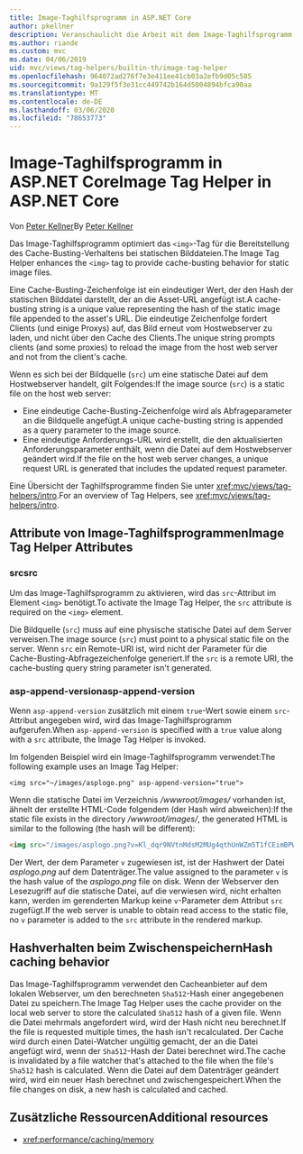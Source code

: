 ```yaml
---
title: Image-Taghilfsprogramm in ASP.NET Core
author: pkellner
description: Veranschaulicht die Arbeit mit dem Image-Taghilfsprogramm.
ms.author: riande
ms.custom: mvc
ms.date: 04/06/2019
uid: mvc/views/tag-helpers/builtin-th/image-tag-helper
ms.openlocfilehash: 964072ad276f7e3e411ee41cb03a2efb9d05c585
ms.sourcegitcommit: 9a129f5f3e31cc449742b164d5004894bfca90aa
ms.translationtype: MT
ms.contentlocale: de-DE
ms.lasthandoff: 03/06/2020
ms.locfileid: "78653773"
---
```

# <a name="image-tag-helper-in-aspnet-core"></a><span data-ttu-id="c397a-103">Image-Taghilfsprogramm in ASP.NET Core</span><span class="sxs-lookup"><span data-stu-id="c397a-103">Image Tag Helper in ASP.NET Core</span></span>

<span data-ttu-id="c397a-104">Von [Peter Kellner](https://peterkellner.net)</span><span class="sxs-lookup"><span data-stu-id="c397a-104">By [Peter Kellner](https://peterkellner.net)</span></span>

<span data-ttu-id="c397a-105">Das Image-Taghilfsprogramm optimiert das `<img>`-Tag für die Bereitstellung des Cache-Busting-Verhaltens bei statischen Bilddateien.</span><span class="sxs-lookup"><span data-stu-id="c397a-105">The Image Tag Helper enhances the `<img>` tag to provide cache-busting behavior for static image files.</span></span>

<span data-ttu-id="c397a-106">Eine Cache-Busting-Zeichenfolge ist ein eindeutiger Wert, der den Hash der statischen Bilddatei darstellt, der an die Asset-URL angefügt ist.</span><span class="sxs-lookup"><span data-stu-id="c397a-106">A cache-busting string is a unique value representing the hash of the static image file appended to the asset's URL.</span></span> <span data-ttu-id="c397a-107">Die eindeutige Zeichenfolge fordert Clients (und einige Proxys) auf, das Bild erneut vom Hostwebserver zu laden, und nicht über den Cache des Clients.</span><span class="sxs-lookup"><span data-stu-id="c397a-107">The unique string prompts clients (and some proxies) to reload the image from the host web server and not from the client's cache.</span></span>

<span data-ttu-id="c397a-108">Wenn es sich bei der Bildquelle (`src`) um eine statische Datei auf dem Hostwebserver handelt, gilt Folgendes:</span><span class="sxs-lookup"><span data-stu-id="c397a-108">If the image source (`src`) is a static file on the host web server:</span></span>

* <span data-ttu-id="c397a-109">Eine eindeutige Cache-Busting-Zeichenfolge wird als Abfrageparameter an die Bildquelle angefügt.</span><span class="sxs-lookup"><span data-stu-id="c397a-109">A unique cache-busting string is appended as a query parameter to the image source.</span></span>
* <span data-ttu-id="c397a-110">Eine eindeutige Anforderungs-URL wird erstellt, die den aktualisierten Anforderungsparameter enthält, wenn die Datei auf dem Hostwebserver geändert wird.</span><span class="sxs-lookup"><span data-stu-id="c397a-110">If the file on the host web server changes, a unique request URL is generated that includes the updated request parameter.</span></span>

<span data-ttu-id="c397a-111">Eine Übersicht der Taghilfsprogramme finden Sie unter <xref:mvc/views/tag-helpers/intro>.</span><span class="sxs-lookup"><span data-stu-id="c397a-111">For an overview of Tag Helpers, see <xref:mvc/views/tag-helpers/intro>.</span></span>

## <a name="image-tag-helper-attributes"></a><span data-ttu-id="c397a-112">Attribute von Image-Taghilfsprogrammen</span><span class="sxs-lookup"><span data-stu-id="c397a-112">Image Tag Helper Attributes</span></span>

### <a name="src"></a><span data-ttu-id="c397a-113">src</span><span class="sxs-lookup"><span data-stu-id="c397a-113">src</span></span>

<span data-ttu-id="c397a-114">Um das Image-Taghilfsprogramm zu aktivieren, wird das `src`-Attribut im Element `<img>` benötigt.</span><span class="sxs-lookup"><span data-stu-id="c397a-114">To activate the Image Tag Helper, the `src` attribute is required on the `<img>` element.</span></span>

<span data-ttu-id="c397a-115">Die Bildquelle (`src`) muss auf eine physische statische Datei auf dem Server verweisen.</span><span class="sxs-lookup"><span data-stu-id="c397a-115">The image source (`src`) must point to a physical static file on the server.</span></span> <span data-ttu-id="c397a-116">Wenn `src` ein Remote-URI ist, wird nicht der Parameter für die Cache-Busting-Abfragezeichenfolge generiert.</span><span class="sxs-lookup"><span data-stu-id="c397a-116">If the `src` is a remote URI, the cache-busting query string parameter isn't generated.</span></span>

### <a name="asp-append-version"></a><span data-ttu-id="c397a-117">asp-append-version</span><span class="sxs-lookup"><span data-stu-id="c397a-117">asp-append-version</span></span>

<span data-ttu-id="c397a-118">Wenn `asp-append-version` zusätzlich mit einem `true`-Wert sowie einem `src`-Attribut angegeben wird, wird das Image-Taghilfsprogramm aufgerufen.</span><span class="sxs-lookup"><span data-stu-id="c397a-118">When `asp-append-version` is specified with a `true` value along with a `src` attribute, the Image Tag Helper is invoked.</span></span>

<span data-ttu-id="c397a-119">Im folgenden Beispiel wird ein Image-Taghilfsprogramm verwendet:</span><span class="sxs-lookup"><span data-stu-id="c397a-119">The following example uses an Image Tag Helper:</span></span>

```cshtml
<img src="~/images/asplogo.png" asp-append-version="true">
```

<span data-ttu-id="c397a-120">Wenn die statische Datei im Verzeichnis */wwwroot/images/* vorhanden ist, ähnelt der erstellte HTML-Code folgendem (der Hash wird abweichen):</span><span class="sxs-lookup"><span data-stu-id="c397a-120">If the static file exists in the directory */wwwroot/images/*, the generated HTML is similar to the following (the hash will be different):</span></span>

```html
<img src="/images/asplogo.png?v=Kl_dqr9NVtnMdsM2MUg4qthUnWZm5T1fCEimBPWDNgM">
```

<span data-ttu-id="c397a-121">Der Wert, der dem Parameter `v` zugewiesen ist, ist der Hashwert der Datei *asplogo.png* auf dem Datenträger.</span><span class="sxs-lookup"><span data-stu-id="c397a-121">The value assigned to the parameter `v` is the hash value of the *asplogo.png* file on disk.</span></span> <span data-ttu-id="c397a-122">Wenn der Webserver den Lesezugriff auf die statische Datei, auf die verwiesen wird, nicht erhalten kann, werden im gerenderten Markup keine `v`-Parameter dem Attribut `src` zugefügt.</span><span class="sxs-lookup"><span data-stu-id="c397a-122">If the web server is unable to obtain read access to the static file, no `v` parameter is added to the `src` attribute in the rendered markup.</span></span>

## <a name="hash-caching-behavior"></a><span data-ttu-id="c397a-123">Hashverhalten beim Zwischenspeichern</span><span class="sxs-lookup"><span data-stu-id="c397a-123">Hash caching behavior</span></span>

<span data-ttu-id="c397a-124">Das Image-Taghilfsprogramm verwendet den Cacheanbieter auf dem lokalen Webserver, um den berechneten `Sha512`-Hash einer angegebenen Datei zu speichern.</span><span class="sxs-lookup"><span data-stu-id="c397a-124">The Image Tag Helper uses the cache provider on the local web server to store the calculated `Sha512` hash of a given file.</span></span> <span data-ttu-id="c397a-125">Wenn die Datei mehrmals angefordert wird, wird der Hash nicht neu berechnet.</span><span class="sxs-lookup"><span data-stu-id="c397a-125">If the file is requested multiple times, the hash isn't recalculated.</span></span> <span data-ttu-id="c397a-126">Der Cache wird durch einen Datei-Watcher ungültig gemacht, der an die Datei angefügt wird, wenn der `Sha512`-Hash der Datei berechnet wird.</span><span class="sxs-lookup"><span data-stu-id="c397a-126">The cache is invalidated by a file watcher that's attached to the file when the file's `Sha512` hash is calculated.</span></span> <span data-ttu-id="c397a-127">Wenn die Datei auf dem Datenträger geändert wird, wird ein neuer Hash berechnet und zwischengespeichert.</span><span class="sxs-lookup"><span data-stu-id="c397a-127">When the file changes on disk, a new hash is calculated and cached.</span></span>

## <a name="additional-resources"></a><span data-ttu-id="c397a-128">Zusätzliche Ressourcen</span><span class="sxs-lookup"><span data-stu-id="c397a-128">Additional resources</span></span>

* <xref:performance/caching/memory>
